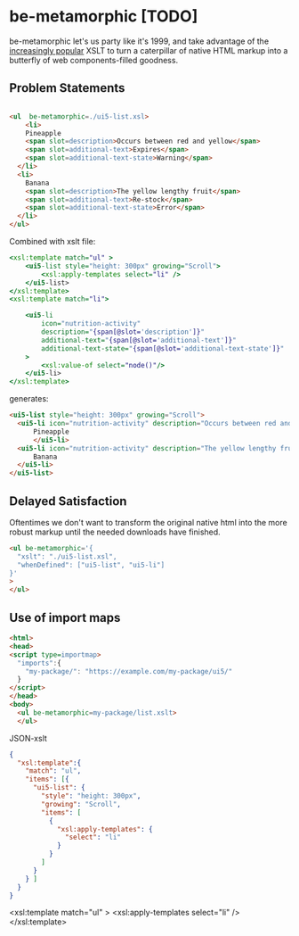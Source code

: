 # be-metamorphic [TODO]

be-metamorphic let's us party like it's 1999, and take advantage of the [increasingly popular](https://www.chromestatus.com/metrics/feature/timeline/popularity/79) XSLT to turn a caterpillar of native HTML markup into a butterfly of web components-filled goodness.

## Problem Statements



```html

<ul  be-metamorphic=./ui5-list.xsl>
	<li>
    Pineapple
    <span slot=description>Occurs between red and yellow</span>
    <span slot=additional-text>Expires</span>
    <span slot=additional-text-state>Warning</span>
  </li>
  <li>
    Banana
    <span slot=description>The yellow lengthy fruit</span>
    <span slot=additional-text>Re-stock</span>
    <span slot=additional-text-state>Error</span>   
  </li>
</ul>

```

Combined with xslt file:

```xslt
<xsl:template match="ul" >
    <ui5-list style="height: 300px" growing="Scroll">
        <xsl:apply-templates select="li" />
    </ui5-list>
</xsl:template>
<xsl:template match="li">

    <ui5-li 
        icon="nutrition-activity" 
        description="{span[@slot='description']}" 
        additional-text="{span[@slot='additional-text']}"
        additional-text-state="{span[@slot='additional-text-state']}"
    >
        <xsl:value-of select="node()"/>
    </ui5-li>
</xsl:template>
```

generates:

```html
<ui5-list style="height: 300px" growing="Scroll">
  <ui5-li icon="nutrition-activity" description="Occurs between red and yellow" additional-text="Expires" additional-text-state="Warning">
      Pineapple
      </ui5-li>
  <ui5-li icon="nutrition-activity" description="The yellow lengthy fruit" additional-text="Re-stock" additional-text-state="Error">
      Banana
  </ui5-li>
</ui5-list>
```

## Delayed Satisfaction

Oftentimes we don't want to transform the original native html into the more robust markup until the needed downloads have finished. 

```html
<ul be-metamorphic='{
  "xslt": "./ui5-list.xsl",
  "whenDefined": ["ui5-list", "ui5-li"]
}'
>
</ul>
```

## Use of import maps

```html
<html>
<head>
<script type=importmap>
  "imports":{
    "my-package/": "https://example.com/my-package/ui5/"
  }
</script>
</head>
<body>
  <ul be-metamorphic=my-package/list.xslt>
  </ul>
```



JSON-xslt

```JSON
{
  "xsl:template":{
    "match": "ul",
    "items": [{
      "ui5-list": {
        "style": "height: 300px",
        "growing": "Scroll",
        "items": [
          {
            "xsl:apply-templates": {
              "select": "li"
            }
          }
        ]
      }
    } ]
  }
}

```
<xsl:template match="ul" >
    <ui5-list style="height: 300px" growing="Scroll">
        <xsl:apply-templates select="li" />
    </ui5-list>
</xsl:template>
